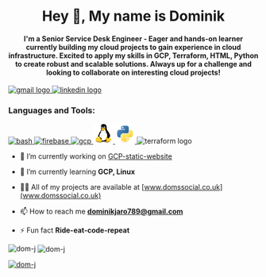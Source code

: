 <h1 align="center">Hey 👋, My name is Dominik</h1>
<h4 align="center">I'm a Senior Service Desk Engineer - Eager and hands-on learner currently building my cloud projects to gain experience in cloud infrastructure. Excited to apply my skills in GCP, Terraform, HTML, Python to create robust and scalable solutions. Always up for a challenge and looking to collaborate on interesting cloud projects!</h4>

<div align="left">
  <a href="dominikjaro789@gmail.com" target="_blank">
    <img src="https://img.shields.io/static/v1?message=Gmail&logo=gmail&label=&color=D14836&logoColor=white&labelColor=&style=for-the-badge" height="35" alt="gmail logo"  />
  </a>
  <a href="https://www.linkedin.com/in/dominik-jaro/" target="_blank">
    <img src="https://img.shields.io/static/v1?message=LinkedIn&logo=linkedin&label=&color=0077B5&logoColor=white&labelColor=&style=for-the-badge" height="35" alt="linkedin logo"  />
  </a>
</div>

<h3 align="left">Languages and Tools:</h3>
<p align="left"> <a href="https://www.gnu.org/software/bash/" target="_blank" rel="noreferrer"> <img src="https://www.vectorlogo.zone/logos/gnu_bash/gnu_bash-icon.svg" alt="bash" width="40" height="40"/> </a> <a href="https://firebase.google.com/" target="_blank" rel="noreferrer"> <img src="https://www.vectorlogo.zone/logos/firebase/firebase-icon.svg" alt="firebase" width="40" height="40"/> </a> <a href="https://cloud.google.com" target="_blank" rel="noreferrer"> <img src="https://www.vectorlogo.zone/logos/google_cloud/google_cloud-icon.svg" alt="gcp" width="40" height="40"/> </a> <a href="https://www.linux.org/" target="_blank" rel="noreferrer"> <img src="https://raw.githubusercontent.com/devicons/devicon/master/icons/linux/linux-original.svg" alt="linux" width="40" height="40"/> </a> <a href="https://www.python.org" target="_blank" rel="noreferrer"> <img src="https://raw.githubusercontent.com/devicons/devicon/master/icons/python/python-original.svg" alt="python" width="40" height="40"/> </a><img src="https://cdn.jsdelivr.net/gh/devicons/devicon/icons/terraform/terraform-original.svg" height="30" alt="terraform logo"  />
  <img width="12" /> </p>

- 🔭 I’m currently working on [GCP-static-website](https://github.com/dom-j/GCP-static-website)

- 🌱 I’m currently learning **GCP, Linux**

- 👨‍💻 All of my projects are available at [www.domssocial.co.uk](www.domssocial.co.uk)

- 📫 How to reach me **dominikjaro789@gmail.com**

- ⚡ Fun fact **Ride-eat-code-repeat**



<p><img align="left" src="https://github-readme-stats.vercel.app/api/top-langs?username=dom-j&show_icons=true&locale=en&layout=compact" alt="dom-j" /></p>

<p>&nbsp;<img align="center" src="https://github-readme-stats.vercel.app/api?username=dom-j&show_icons=true&locale=en" alt="dom-j" /></p>

<p align="left"> <a href="https://github.com/ryo-ma/github-profile-trophy"><img src="https://github-profile-trophy.vercel.app/?username=dom-j" alt="dom-j" /></a> </p>
